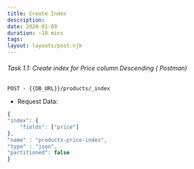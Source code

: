 ```yaml
---
title: Create Index
description:
date: 2020-01-09
duration: ~10 mins
tags:
layout: layouts/post.njk
---
```



###### Task 1.1: Create index for Price column Descending ( Postman)

```
POST - {{DB_URL}}/products/_index
```

- Request Data:
```js
{
"index": {
	"fields": ["price"]
},
"name" : "products-price-index",
"type" : "json",
"partitioned": false
}
```
